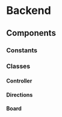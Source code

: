 # Backend

## Components

### Constants

### Classes

#### Controller

#### Directions

#### 

#### Board
